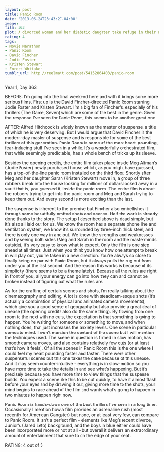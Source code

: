 ```yaml
---
layout: post
title: Panic Room
date: '2013-06-28T23:43:27-04:00'
image: 
film: 363
plot: A divorced woman and her diabetic daughter take refuge in their newly-purchased house’s safe room, when three men break-in, searching for a missing fortune.
rating: 4
tags:
- Movie Marathon
- Panic Room
- David Fincher
- Jodie Foster
- Kristen Stewart
- Forest Whitaker
tumblr_url: http://reelmatt.com/post/54152864403/panic-room
---
```


Year 1, Day 363

BEFORE: I’m going into the final weekend here and with it brings some more serious films. First up is the David Fincher-directed Panic Room starring Jodie Foster and Kristen Stewart. I’m a big fan of Fincher’s, especially of his thrillers (The Game, Seven) which are some of the best in the genre. Given the response I’ve seen for Panic Room, this seems to be another great one.

AFTER: Alfred Hitchcock is widely known as the master of suspense, a title of which he is very deserving. But I would argue that David Fincher is the modern-day master of suspense and is responsible for some of the best thrillers of this generation. Panic Room is some of the most heart-pounding, fear-inducing stuff I’ve seen in a while. It’s a wonderfully orchestrated film, that while seemingly predictable, has a whole bunch of tricks up its sleeve.

Besides the opening credits, the entire film takes place inside Meg Altman’s (Jodie Foster) newly purchased house which, as you might have guessed, has a top-of-the-line panic room installed on the third floor. Shortly after Meg and her daughter Sarah (Kristen Stewart) move in, a group of three robbers break into the house looking for millions of dollars locked away in a vault that is, you guessed it, inside the panic room. The entire film is about the robbers trying to get into the panic room and Meg and Sarah trying to keep them out. And every second is more exciting than the last.

The suspense is inherent to the premise but Fincher also embellishes it through some beautifully crafted shots and scenes. Half the work is already done thanks to the story. The setup I described above is dead simple, but it’s also all laid out for us. We know the room has a separate phone line and ventilation system, we know it’s surrounded by three-inch thick steel, and there is only one way in and out. We know the strengths and weaknesses and by seeing both sides (Meg and Sarah in the room and the masterminds outside), it’s very easy to know what to expect. Only the film is one step ahead at all times. Just when you think you know how one attempt to break in will play out, you’re taken in a new direction. You’re always so close to finally being on par with Panic Room, but it always pulls the rug out from under you at the last second. And the reason this works is because of its simplicity (there seems to be a theme lately). Because all the rules are right in front of you, all your energy can go into how they can and cannot be broken instead of figuring out what the rules are.

As for the crafting of certain scenes and shots, I’m really talking about the cinematography and editing. A lot is done with steadicam-esque shots (it’s actually a combination of physical and animated camera movements), which give you a good sense of geography but also provide a great deal of unease (the opening credits also do the same thing). By flowing from one room to the next with no cuts, the expectation is that something is going to happen. You’re waiting for someone or something to move, and when nothing does, that just increases the anxiety levels. One scene in particular comes to mind. I won’t mention the content of the scene but I will mention the techniques used. The scene in question is filmed in slow motion, has smooth camera moves, and also contains relatively few cuts (or at least that’s how it feels). Of all the scenes in Panic Room this is the one where I could feel my heart pounding faster and faster. There were other suspenseful scenes but this one takes the cake because of this unease. And it may seem counter-intuitive - everything is in slow-motion so you have more time to take the details in and see what’s happening. But it’s precisely because you have more time to view things that the suspense builds. You expect a scene like this to be cut quickly, to have it almost flash before your eyes and by drawing it out, giving more time to the shots, your mind begins to race ahead of the film and wants what’s going to happen in two minutes to happen right now.

Panic Room is hands-down one of the best thrillers I’ve seen in a long time. Occasionally I mention how a film provides an adrenaline rush (most recently for American Gangster) but none, or at least very few, can compare to Panic Room. It isn’t a perfect film - elements like Meg’s recent divorce, Junior’s (Jared Leto) background, and the boys in blue either could have been incorporated more or not at all - but overall it delivers an extraordinary amount of entertainment that sure to on the edge of your seat.

RATING: 4 out of 5
